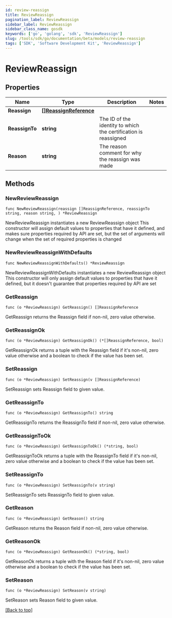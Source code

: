 ```yaml
---
id: review-reassign
title: ReviewReassign
pagination_label: ReviewReassign
sidebar_label: ReviewReassign
sidebar_class_name: gosdk
keywords: ['go', 'golang', 'sdk', 'ReviewReassign'] 
slug: /tools/sdk/go/documentation/beta/models/review-reassign
tags: ['SDK', 'Software Development Kit', 'ReviewReassign']
---
```


# ReviewReassign

## Properties

Name | Type | Description | Notes
------------ | ------------- | ------------- | -------------
**Reassign** | [**[]ReassignReference**](ReassignReference) |  | 
**ReassignTo** | **string** | The ID of the identity to which the certification is reassigned | 
**Reason** | **string** | The reason comment for why the reassign was made | 

## Methods

### NewReviewReassign

`func NewReviewReassign(reassign []ReassignReference, reassignTo string, reason string, ) *ReviewReassign`

NewReviewReassign instantiates a new ReviewReassign object
This constructor will assign default values to properties that have it defined,
and makes sure properties required by API are set, but the set of arguments
will change when the set of required properties is changed

### NewReviewReassignWithDefaults

`func NewReviewReassignWithDefaults() *ReviewReassign`

NewReviewReassignWithDefaults instantiates a new ReviewReassign object
This constructor will only assign default values to properties that have it defined,
but it doesn't guarantee that properties required by API are set

### GetReassign

`func (o *ReviewReassign) GetReassign() []ReassignReference`

GetReassign returns the Reassign field if non-nil, zero value otherwise.

### GetReassignOk

`func (o *ReviewReassign) GetReassignOk() (*[]ReassignReference, bool)`

GetReassignOk returns a tuple with the Reassign field if it's non-nil, zero value otherwise
and a boolean to check if the value has been set.

### SetReassign

`func (o *ReviewReassign) SetReassign(v []ReassignReference)`

SetReassign sets Reassign field to given value.


### GetReassignTo

`func (o *ReviewReassign) GetReassignTo() string`

GetReassignTo returns the ReassignTo field if non-nil, zero value otherwise.

### GetReassignToOk

`func (o *ReviewReassign) GetReassignToOk() (*string, bool)`

GetReassignToOk returns a tuple with the ReassignTo field if it's non-nil, zero value otherwise
and a boolean to check if the value has been set.

### SetReassignTo

`func (o *ReviewReassign) SetReassignTo(v string)`

SetReassignTo sets ReassignTo field to given value.


### GetReason

`func (o *ReviewReassign) GetReason() string`

GetReason returns the Reason field if non-nil, zero value otherwise.

### GetReasonOk

`func (o *ReviewReassign) GetReasonOk() (*string, bool)`

GetReasonOk returns a tuple with the Reason field if it's non-nil, zero value otherwise
and a boolean to check if the value has been set.

### SetReason

`func (o *ReviewReassign) SetReason(v string)`

SetReason sets Reason field to given value.



[[Back to top]](#) 



